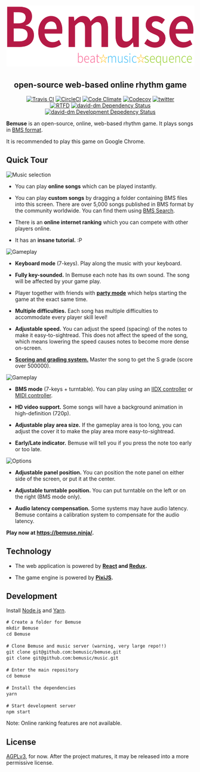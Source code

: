 <h1 align="center"><a href="https://bemuse.ninja/"><img src="docs/images/logo.png" alt="Bemuse 〜beat☆music☆sequence〜" width="551" height="162" /></a></h1>

<h2 align="center">open-source web-based online rhythm game</h2>

<p align="center">
  <a href="https://travis-ci.org/bemusic/bemuse"><img src="https://img.shields.io/travis/bemusic/bemuse.svg?style=flat" alt="Travis CI"></a>
  <a href="https://circleci.com/gh/bemusic/bemuse"><img src="https://img.shields.io/circleci/project/bemusic/bemuse/master.svg?style=flat" alt="CircleCI"></a>
  <a href="https://codeclimate.com/github/bemusic/bemuse"><img src="https://img.shields.io/codeclimate/github/bemusic/bemuse.svg?style=flat" alt="Code Climate"></a>
  <a href="https://codecov.io/gh/bemusic/bemuse"><img src="https://codecov.io/gh/bemusic/bemuse/branch/master/graph/badge.svg" alt="Codecov" /></a>
  <a href="https://twitter.com/bemusegame"><img src="https://img.shields.io/badge/twitter-@bemusegame-blue.svg" alt="twitter" /></a>
  <br>
  <a href="http://bemuse.rtfd.org/"><img src="https://img.shields.io/badge/read%20the-docs-brightgreen.svg?style=flat" alt="RTFD"></a>
  <a href="https://david-dm.org/bemusic/bemuse" title="Dependency status"><img src="https://david-dm.org/bemusic/bemuse.svg" alt="david-dm Dependency Status"></a>
  <a href="https://david-dm.org/bemusic/bemuse#info=devDependencies" title="devDependency status"><img src="https://david-dm.org/bemusic/bemuse/dev-status.svg" alt="david-dm Development Depedency Status"></a>
</p>

__Bemuse__ is an open-source, online, web-based rhythm game.
It plays songs in [BMS format](https://www.youtube.com/watch?v=Guv1vRAKanY).

It is recommended to play this game on Google Chrome.


## Quick Tour

![Music selection](docs/screenshots/music-select.jpg)

- You can play __online songs__ which can be played instantly.

- You can play __custom songs__ by dragging a folder containing BMS files into this screen. There are over 5,000 songs published in BMS format by the community worldwide. You can find them using [BMS Search](http://bmssearch.net/).

- There is an __online internet ranking__ which you can compete with other players online.

- It has an __insane tutorial.__ :P


![Gameplay](docs/screenshots/gameplay-kbd.jpg)

- __Keyboard mode__ (7-keys). Play along the music with your keyboard.

- __Fully key-sounded.__ In Bemuse each note has its own sound. The song will be affected by your game play.

- Player together with friends with [__party mode__](https://www.youtube.com/watch?v=hiJzFRIhiiA) which helps starting the game at the exact same time.

- __Multiple difficulties.__ Each song has multiple difficulties to accommodate every player skill level!

- __Adjustable speed.__ You can adjust the speed (spacing) of the notes to make it easy-to-sightread. This does not affect the speed of the song, which means lowering the speed causes notes to become more dense on-screen.

- [__Scoring and grading system.__](http://bemuse.readthedocs.io/en/latest/users/scoring-and-judgment.html) Master the song to get the S grade (score over 500000).


![Gameplay](docs/screenshots/gameplay-bms.jpg)

- __BMS mode__ (7-keys + turntable). You can play using an [IIDX controller](https://www.youtube.com/watch?v=EOgI37Myqvk) or [MIDI controller](https://www.facebook.com/bemusegame/videos/985712734835136/).

- __HD video support.__ Some songs will have a background animation in high-definition (720p).

- __Adjustable play area size.__ If the gameplay area is too long, you can adjust the cover it to make the play area more easy-to-sightread.

- __Early/Late indicator.__ Bemuse will tell you if you press the note too early or too late.



![Options](docs/screenshots/options.jpg)

- __Adjustable panel position.__ You can position the note panel on either side of the screen, or put it at the center.

- __Adjustable turntable position.__ You can put turntable on the left or on the right (BMS mode only).

- __Audio latency compensation.__ Some systems may have audio latency. Bemuse contains a calibration system to compensate for the audio latency.


__Play now at https://bemuse.ninja/.__


## Technology

- The web application is powered by __[React](https://facebook.github.io/react/) and [Redux](http://redux.js.org/).__

- The game engine is powered by __[PixiJS](http://www.pixijs.com/).__



## Development

Install [Node.js](https://nodejs.org/en/) and [Yarn](https://github.com/yarnpkg).

```
# Create a folder for Bemuse
mkdir Bemuse
cd Bemuse

# Clone Bemuse and music server (warning, very large repo!!)
git clone git@github.com:bemusic/bemuse.git
git clone git@github.com:bemusic/music.git

# Enter the main repository
cd bemuse

# Install the dependencies
yarn

# Start development server
npm start
```

Note: Online ranking features are not available.


## License

[AGPLv3](LICENSE), for now.
After the project matures, it may be released into a more permissive license.
